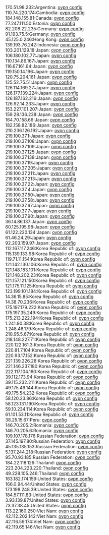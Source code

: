 170.51.98.232:Argentina: [ovpn config](vpn/170_51_98_232.ovpn)  
110.74.220.174:Cambodia: [ovpn config](vpn/110_74_220_174.ovpn)  
184.148.155.81:Canada: [ovpn config](vpn/184_148_155_81.ovpn)  
77.247.111.50:Estonia: [ovpn config](vpn/77_247_111_50.ovpn)  
82.208.22.235:Germany: [ovpn config](vpn/82_208_22_235.ovpn)  
91.193.75.5:Germany: [ovpn config](vpn/91_193_75_5.ovpn)  
45.125.0.246:Hong Kong: [ovpn config](vpn/45_125_0_246.ovpn)  
139.193.76.242:Indonesia: [ovpn config](vpn/139_193_76_242.ovpn)  
103.201.129.18:Japan: [ovpn config](vpn/103_201_129_18.ovpn)  
106.180.102.77:Japan: [ovpn config](vpn/106_180_102_77.ovpn)  
110.134.86.167:Japan: [ovpn config](vpn/110_134_86_167.ovpn)  
116.67.161.64:Japan: [ovpn config](vpn/116_67_161_64.ovpn)  
119.150.14.196:Japan: [ovpn config](vpn/119_150_14_196.ovpn)  
120.75.204.161:Japan: [ovpn config](vpn/120_75_204_161.ovpn)  
125.52.75.51:Japan: [ovpn config](vpn/125_52_75_51.ovpn)  
126.114.169.27:Japan: [ovpn config](vpn/126_114_169_27.ovpn)  
126.177.139.224:Japan: [ovpn config](vpn/126_177_139_224.ovpn)  
126.187.162.216:Japan: [ovpn config](vpn/126_187_162_216.ovpn)  
126.92.14.233:Japan: [ovpn config](vpn/126_92_14_233.ovpn)  
153.227.101.207:Japan: [ovpn config](vpn/153_227_101_207.ovpn)  
159.28.136.238:Japan: [ovpn config](vpn/159_28_136_238.ovpn)  
164.70.158.66:Japan: [ovpn config](vpn/164_70_158_66.ovpn)  
182.158.82.186:Japan: [ovpn config](vpn/182_158_82_186.ovpn)  
210.236.126.192:Japan: [ovpn config](vpn/210_236_126_192.ovpn)  
219.100.37.1:Japan: [ovpn config](vpn/219_100_37_1.ovpn)  
219.100.37.108:Japan: [ovpn config](vpn/219_100_37_108.ovpn)  
219.100.37.109:Japan: [ovpn config](vpn/219_100_37_109.ovpn)  
219.100.37.125:Japan: [ovpn config](vpn/219_100_37_125.ovpn)  
219.100.37.138:Japan: [ovpn config](vpn/219_100_37_138.ovpn)  
219.100.37.19:Japan: [ovpn config](vpn/219_100_37_19.ovpn)  
219.100.37.205:Japan: [ovpn config](vpn/219_100_37_205.ovpn)  
219.100.37.211:Japan: [ovpn config](vpn/219_100_37_211.ovpn)  
219.100.37.213:Japan: [ovpn config](vpn/219_100_37_213.ovpn)  
219.100.37.22:Japan: [ovpn config](vpn/219_100_37_22.ovpn)  
219.100.37.4:Japan: [ovpn config](vpn/219_100_37_4.ovpn)  
219.100.37.50:Japan: [ovpn config](vpn/219_100_37_50.ovpn)  
219.100.37.58:Japan: [ovpn config](vpn/219_100_37_58.ovpn)  
219.100.37.67:Japan: [ovpn config](vpn/219_100_37_67.ovpn)  
219.100.37.7:Japan: [ovpn config](vpn/219_100_37_7.ovpn)  
219.100.37.90:Japan: [ovpn config](vpn/219_100_37_90.ovpn)  
36.14.86.137:Japan: [ovpn config](vpn/36_14_86_137.ovpn)  
60.125.195.98:Japan: [ovpn config](vpn/60_125_195_98.ovpn)  
61.122.220.134:Japan: [ovpn config](vpn/61_122_220_134.ovpn)  
61.46.24.29:Japan: [ovpn config](vpn/61_46_24_29.ovpn)  
92.203.159.97:Japan: [ovpn config](vpn/92_203_159_97.ovpn)  
112.167.117.246:Korea Republic of: [ovpn config](vpn/112_167_117_246.ovpn)  
115.139.133.98:Korea Republic of: [ovpn config](vpn/115_139_133_98.ovpn)  
119.71.11.154:Korea Republic of: [ovpn config](vpn/119_71_11_154.ovpn)  
121.142.130.106:Korea Republic of: [ovpn config](vpn/121_142_130_106.ovpn)  
121.148.183.101:Korea Republic of: [ovpn config](vpn/121_148_183_101.ovpn)  
121.148.202.23:Korea Republic of: [ovpn config](vpn/121_148_202_23.ovpn)  
121.157.121.150:Korea Republic of: [ovpn config](vpn/121_157_121_150.ovpn)  
121.175.11.125:Korea Republic of: [ovpn config](vpn/121_175_11_125.ovpn)  
123.199.101.184:Korea Republic of: [ovpn config](vpn/123_199_101_184.ovpn)  
14.36.15.85:Korea Republic of: [ovpn config](vpn/14_36_15_85.ovpn)  
14.38.70.236:Korea Republic of: [ovpn config](vpn/14_38_70_236.ovpn)  
175.197.179.222:Korea Republic of: [ovpn config](vpn/175_197_179_222.ovpn)  
175.197.35.249:Korea Republic of: [ovpn config](vpn/175_197_35_249.ovpn)  
175.213.222.194:Korea Republic of: [ovpn config](vpn/175_213_222_194.ovpn)  
1.241.90.38:Korea Republic of: [ovpn config](vpn/1_241_90_38.ovpn)  
1.248.46.179:Korea Republic of: [ovpn config](vpn/1_248_46_179.ovpn)  
210.95.5.67:Korea Republic of: [ovpn config](vpn/210_95_5_67.ovpn)  
218.148.227.71:Korea Republic of: [ovpn config](vpn/218_148_227_71.ovpn)  
220.122.161.3:Korea Republic of: [ovpn config](vpn/220_122_161_3.ovpn)  
220.81.7.104:Korea Republic of: [ovpn config](vpn/220_81_7_104.ovpn)  
220.93.17.152:Korea Republic of: [ovpn config](vpn/220_93_17_152.ovpn)  
221.139.226.28:Korea Republic of: [ovpn config](vpn/221_139_226_28.ovpn)  
221.146.237.180:Korea Republic of: [ovpn config](vpn/221_146_237_180.ovpn)  
222.117.104.160:Korea Republic of: [ovpn config](vpn/222_117_104_160.ovpn)  
39.112.173.94:Korea Republic of: [ovpn config](vpn/39_112_173_94.ovpn)  
39.115.232.211:Korea Republic of: [ovpn config](vpn/39_115_232_211.ovpn)  
49.175.49.144:Korea Republic of: [ovpn config](vpn/49_175_49_144.ovpn)  
49.175.54.232:Korea Republic of: [ovpn config](vpn/49_175_54_232.ovpn)  
58.120.23.86:Korea Republic of: [ovpn config](vpn/58_120_23_86.ovpn)  
58.123.131.190:Korea Republic of: [ovpn config](vpn/58_123_131_190.ovpn)  
59.10.234.114:Korea Republic of: [ovpn config](vpn/59_10_234_114.ovpn)  
61.101.53.11:Korea Republic of: [ovpn config](vpn/61_101_53_11.ovpn)  
38.25.15.67:Peru: [ovpn config](vpn/38_25_15_67.ovpn)  
146.70.205.2:Romania: [ovpn config](vpn/146_70_205_2.ovpn)  
146.70.205.6:Romania: [ovpn config](vpn/146_70_205_6.ovpn)  
109.107.178.176:Russian Federation: [ovpn config](vpn/109_107_178_176.ovpn)  
37.145.197.80:Russian Federation: [ovpn config](vpn/37_145_197_80.ovpn)  
45.135.135.153:Russian Federation: [ovpn config](vpn/45_135_135_153.ovpn)  
5.137.244.218:Russian Federation: [ovpn config](vpn/5_137_244_218.ovpn)  
95.70.93.185:Russian Federation: [ovpn config](vpn/95_70_93_185.ovpn)  
184.22.118.129:Thailand: [ovpn config](vpn/184_22_118_129.ovpn)  
223.204.223.220:Thailand: [ovpn config](vpn/223_204_223_220.ovpn)  
49.228.105.246:Thailand: [ovpn config](vpn/49_228_105_246.ovpn)  
163.182.174.159:United States: [ovpn config](vpn/163_182_174_159.ovpn)  
166.0.94.44:United States: [ovpn config](vpn/166_0_94_44.ovpn)  
173.198.248.39:United States: [ovpn config](vpn/173_198_248_39.ovpn)  
184.57.111.83:United States: [ovpn config](vpn/184_57_111_83.ovpn)  
3.93.139.87:United States: [ovpn config](vpn/3_93_139_87.ovpn)  
73.37.38.45:United States: [ovpn config](vpn/73_37_38_45.ovpn)  
113.22.160.250:Viet Nam: [ovpn config](vpn/113_22_160_250.ovpn)  
42.112.202.142:Viet Nam: [ovpn config](vpn/42_112_202_142.ovpn)  
42.116.59.174:Viet Nam: [ovpn config](vpn/42_116_59_174.ovpn)  
42.119.65.146:Viet Nam: [ovpn config](vpn/42_119_65_146.ovpn)  
